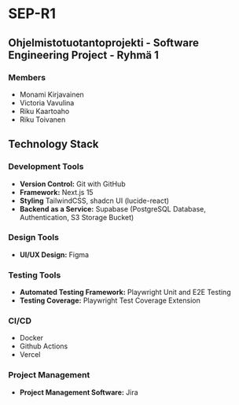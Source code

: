 # SEP-R1
## Ohjelmistotuotantoprojekti - Software Engineering Project - Ryhmä 1
### Members
- Monami Kirjavainen
- Victoria Vavulina
- Riku Kaartoaho
- Riku Toivanen


## Technology Stack

### Development Tools
- **Version Control:** Git with GitHub
- **Framework:** Next.js 15
- **Styling** TailwindCSS, shadcn UI (lucide-react)
- **Backend as a Service:** Supabase (PostgreSQL Database, Authentication, S3 Storage Bucket)

### Design Tools
- **UI/UX Design:** Figma

### Testing Tools
- **Automated Testing Framework:** Playwright Unit and E2E Testing
- **Testing Coverage:** Playwright Test Coverage Extension

### CI/CD
- Docker
- Github Actions
- Vercel

### Project Management
- **Project Management Software:** Jira
